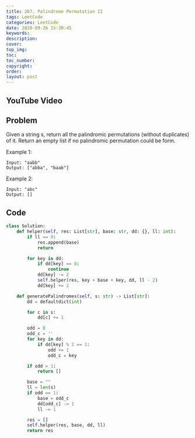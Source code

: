 ```yaml
---
title: 267. Palindrome Permutation II
tags: LeetCode
categories: LeetCode
date: 2020-09-26 15:30:45
keywords:
description:
cover:
top_img:
toc:
toc_number:
copyright:
order:
layout: post
---
```


## YouTube Video

## Problem

Given a string s, return all the palindromic permutations (without duplicates) of it. Return an empty list if no palindromic permutation could be form.

Example 1:

```
Input: "aabb"
Output: ["abba", "baab"]
```

Example 2:

```
Input: "abc"
Output: []
```

## Code

```python
class Solution:
    def helper(self, res: List[str], base: str, dd: {}, ll: int):
        if ll == 0:
            res.append(base)
            return

        for key in dd:
            if dd[key] == 0:
                continue
            dd[key] -= 2
            self.helper(res, key + base + key, dd, ll - 2)
            dd[key] += 2

    def generatePalindromes(self, s: str) -> List[str]:
        dd = defaultdict(int)

        for c in s:
            dd[c] += 1

        odd = 0
        odd_c = ''
        for key in dd:
            if dd[key] % 2 == 1:
                odd += 1
                odd_c = key

        if odd > 1:
            return []

        base = ""
        ll = len(s)
        if odd == 1:
            base = odd_c
            dd[odd_c] -= 1
            ll -= 1

        res = []
        self.helper(res, base, dd, ll)
        return res
```
